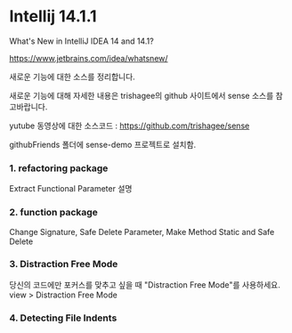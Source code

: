 # Intellij 14.1.1

What's New in IntelliJ IDEA 14 and 14.1?

https://www.jetbrains.com/idea/whatsnew/

새로운 기능에 대한 소스를 정리합니다.

새로운 기능에 대해 자세한 내용은 trishagee의 github 사이트에서 sense 소스를 참고바랍니다.

yutube 동영상에 대한 소스코드 : https://github.com/trishagee/sense

githubFriends 폴더에 sense-demo 프로젝트로 설치함.


### 1. refactoring package

Extract Functional Parameter 설명

### 2. function package

Change Signature, Safe Delete Parameter, Make Method Static and Safe Delete 

### 3. Distraction Free Mode 

당신의 코드에만 포커스를 맞추고 싶을 때 "Distraction Free Mode"를 사용하세요. view > Distraction Free Mode

### 4. Detecting File Indents

